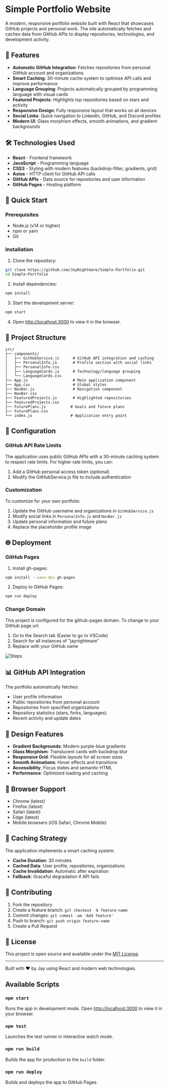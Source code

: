 # Simple Portfolio Website

A modern, responsive portfolio website built with React that showcases GitHub projects and personal work. The site automatically fetches and caches data from GitHub APIs to display repositories, technologies, and development activity.

## 🌟 Features

- **Automatic GitHub Integration**: Fetches repositories from personal GitHub account and organizations
- **Smart Caching**: 30-minute cache system to optimize API calls and improve performance
- **Language Grouping**: Projects automatically grouped by programming language with visual cards
- **Featured Projects**: Highlights top repositories based on stars and activity
- **Responsive Design**: Fully responsive layout that works on all devices
- **Social Links**: Quick navigation to LinkedIn, GitHub, and Discord profiles
- **Modern UI**: Glass morphism effects, smooth animations, and gradient backgrounds

## 🛠️ Technologies Used

- **React** - Frontend framework
- **JavaScript** - Programming language
- **CSS3** - Styling with modern features (backdrop-filter, gradients, grid)
- **Axios** - HTTP client for GitHub API calls
- **GitHub APIs** - Data source for repositories and user information
- **GitHub Pages** - Hosting platform

## 🚀 Quick Start

### Prerequisites
- Node.js (v14 or higher)
- npm or yarn
- Git

### Installation

1. Clone the repository:
```bash
git clone https://github.com/JayNightmare/Simple-Portfolio.git
cd Simple-Portfolio
```

2. Install dependencies:
```bash
npm install
```

3. Start the development server:
```bash
npm start
```

4. Open [http://localhost:3000](http://localhost:3000) to view it in the browser.

## 📁 Project Structure

```
src/
├── components/
│   ├── GitHubService.js      # GitHub API integration and caching
│   ├── PersonalInfo.js       # Profile section with social links
│   ├── PersonalInfo.css
│   ├── LanguageCards.js      # Technology/language grouping
│   └── LanguageCards.css
├── App.js                    # Main application component
├── App.css                   # Global styles
├── NavBar.js                 # Navigation component
├── NavBar.css
├── FeaturedProjects.js       # Highlighted repositories
├── FeaturedProjects.css
├── FuturePlans.js           # Goals and future plans
├── FuturePlans.css
└── index.js                 # Application entry point
```

## 🔧 Configuration

### GitHub API Rate Limits
The application uses public GitHub APIs with a 30-minute caching system to respect rate limits. For higher rate limits, you can:

1. Add a GitHub personal access token (optional)
2. Modify the GitHubService.js file to include authentication

### Customization
To customize for your own portfolio:

1. Update the GitHub username and organizations in `GitHubService.js`
2. Modify social links in `PersonalInfo.js` and `NavBar.js`
3. Update personal information and future plans
4. Replace the placeholder profile image

## 🌐 Deployment

### GitHub Pages

1. Install gh-pages:
```bash
npm install --save-dev gh-pages
```

2. Deploy to GitHub Pages:
```bash
npm run deploy
```

### Change Domain
This project is configured for the github-pages domain. To change to your GitHub page url:
1. Go to the Search tab (Easier to go to VSCode)
2. Search for all instances of "jaynightmare"
3. Replace with your GitHub name

![Steps](https://github.com/JayNightmare/Simple-Portfolio/blob/88c35c5a1db928d471125c2fcf7380db4ca9ae03/src/assets/steps.jpg)

## 📊 GitHub API Integration

The portfolio automatically fetches:
- User profile information
- Public repositories from personal account
- Repositories from specified organizations
- Repository statistics (stars, forks, languages)
- Recent activity and update dates

## 🎨 Design Features

- **Gradient Backgrounds**: Modern purple-blue gradients
- **Glass Morphism**: Translucent cards with backdrop blur
- **Responsive Grid**: Flexible layouts for all screen sizes
- **Smooth Animations**: Hover effects and transitions
- **Accessibility**: Focus states and semantic HTML
- **Performance**: Optimized loading and caching

## 📱 Browser Support

- Chrome (latest)
- Firefox (latest)
- Safari (latest)
- Edge (latest)
- Mobile browsers (iOS Safari, Chrome Mobile)

## 🔄 Caching Strategy

The application implements a smart caching system:
- **Cache Duration**: 30 minutes
- **Cached Data**: User profile, repositories, organizations
- **Cache Invalidation**: Automatic after expiration
- **Fallback**: Graceful degradation if API fails

## 🤝 Contributing

1. Fork the repository
2. Create a feature branch: `git checkout -b feature-name`
3. Commit changes: `git commit -am 'Add feature'`
4. Push to branch: `git push origin feature-name`
5. Create a Pull Request

## 📄 License

This project is open source and available under the [MIT License](LICENSE).

---

Built with ❤️ by Jay using React and modern web technologies.

## Available Scripts

### `npm start`
Runs the app in development mode. Open [http://localhost:3000](http://localhost:3000) to view it in your browser.

### `npm test`
Launches the test runner in interactive watch mode.

### `npm run build`
Builds the app for production to the `build` folder.

### `npm run deploy`
Builds and deploys the app to GitHub Pages.
